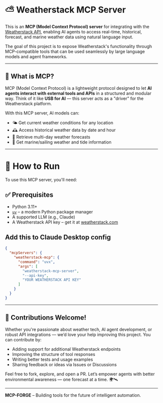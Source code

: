 # ⛅ Weatherstack MCP Server

This is an **MCP (Model Context Protocol) server** for integrating with the [Weatherstack API](https://weatherstack.com/), enabling AI agents to access real-time, historical, forecast, and marine weather data using natural language input.

The goal of this project is to expose Weatherstack's functionality through MCP-compatible tools that can be used seamlessly by large language models and agent frameworks.

---

## 🧠 What is MCP?

MCP (Model Context Protocol) is a lightweight protocol designed to let **AI agents interact with external tools and APIs** in a structured and modular way. Think of it like **USB for AI** — this server acts as a "driver" for the Weatherstack platform.

With this MCP server, AI models can:

- 🌤️ Get current weather conditions for any location  
- 🕰️ Access historical weather data by date and hour  
- 📅 Retrieve multi-day weather forecasts  
- 🌊 Get marine/sailing weather and tide information  

---

# 🚀 How to Run

To use this MCP server, you'll need:

## ✅ Prerequisites

- Python 3.11+  
- [`uv`](https://github.com/astral-sh/uv) – a modern Python package manager  
- A supported LLM (e.g., Claude)  
- A Weatherstack API key – get it at [weatherstack.com](https://weatherstack.com/)

## Add this to Claude Desktop config

```json
{
  "mcpServers": {
    "weatherstack-mcp": {
      "command": "uvx",
      "args": [
        "weatherstack-mcp-server",
        "--api-key",
        "YOUR WEATHERSTACK API KEY"
      ]
    }
  }
}
```

---

## 🤝 Contributions Welcome!

Whether you're passionate about weather tech, AI agent development, or robust API integrations — we’d love your help improving this project. You can contribute by:

- Adding support for additional Weatherstack endpoints  
- Improving the structure of tool responses  
- Writing better tests and usage examples  
- Sharing feedback or ideas via Issues or Discussions

Feel free to fork, explore, and open a PR. Let’s empower agents with better environmental awareness — one forecast at a time. 🌍🛰️

---

**MCP-FORGE** – Building tools for the future of intelligent automation.

